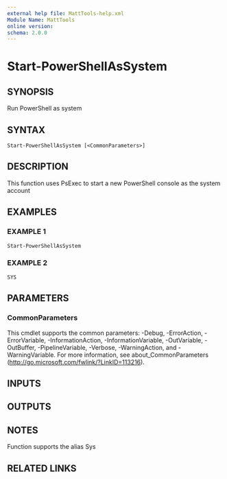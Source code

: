```yaml
---
external help file: MattTools-help.xml
Module Name: MattTools
online version:
schema: 2.0.0
---
```


# Start-PowerShellAsSystem

## SYNOPSIS
Run PowerShell as system

## SYNTAX

```
Start-PowerShellAsSystem [<CommonParameters>]
```

## DESCRIPTION
This function uses PsExec to start a new PowerShell console as the system account

## EXAMPLES

### EXAMPLE 1
```
Start-PowerShellAsSystem
```

### EXAMPLE 2
```
SYS
```

## PARAMETERS

### CommonParameters
This cmdlet supports the common parameters: -Debug, -ErrorAction, -ErrorVariable, -InformationAction, -InformationVariable, -OutVariable, -OutBuffer, -PipelineVariable, -Verbose, -WarningAction, and -WarningVariable. For more information, see about_CommonParameters (http://go.microsoft.com/fwlink/?LinkID=113216).

## INPUTS

## OUTPUTS

## NOTES
Function supports the alias Sys

## RELATED LINKS
